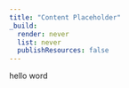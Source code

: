 ```yaml
---
title: "Content Placeholder"
_build:
  render: never
  list: never
  publishResources: false
---
```


hello word
